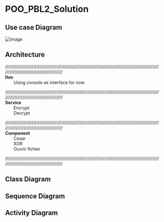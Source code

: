 # POO_PBL2_Solution

## Use case Diagram
![image]((https://github.com/FlorentMS/POO_PBL2_Solution/blob/8576b95677dcb32f4bee6323a8a2e78c7cae3cc0/POO_PBL2_Use%20Case.drawio%20(1).png))

## Architecture
//////////////////////////////////////////////////////////////////////////////////////////////////////////////////////////////////////// \
**Ihm** \
&nbsp;&nbsp;&nbsp;&nbsp;&nbsp;&nbsp;  Using console as interface for now

//////////////////////////////////////////////////////////////////////////////////////////////////////////////////////////////////////// \
**Service** \
&nbsp;&nbsp;&nbsp;&nbsp;&nbsp;&nbsp;  Encrypt \
&nbsp;&nbsp;&nbsp;&nbsp;&nbsp;&nbsp;  Decrypt

//////////////////////////////////////////////////////////////////////////////////////////////////////////////////////////////////////// \
**Component** \
&nbsp;&nbsp;&nbsp;&nbsp;&nbsp;&nbsp;  Cesar \
&nbsp;&nbsp;&nbsp;&nbsp;&nbsp;&nbsp;  XOR \
&nbsp;&nbsp;&nbsp;&nbsp;&nbsp;&nbsp;  Ouvrir fichier

//////////////////////////////////////////////////////////////////////////////////////////////////////////////////////////////////////// 

## Class Diagram

## Sequence Diagram

## Activity Diagram
